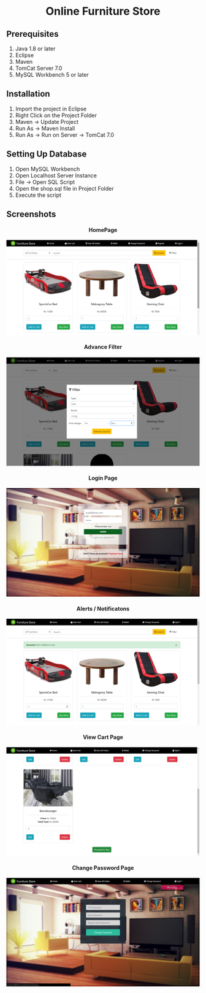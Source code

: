 <h1 align="center">
  Online Furniture Store
</h1>

## Prerequisites
1) Java 1.8 or later
2) Eclipse
3) Maven
4) TomCat Server 7.0
4) MySQL Workbench 5 or later

## Installation
1) Import the project in Eclipse
2) Right Click on the Project Folder
3) Maven -> Update Project
4) Run As -> Maven Install
4) Run As -> Run on Server -> TomCat 7.0


## Setting Up Database
1) Open MySQL Workbench
2) Open Localhost Server Instance
3) File -> Open SQL Script
4) Open the shop.sql file in Project Folder
5) Execute the script


## Screenshots

<h4 align="center">HomePage</h4>

![HomePage](Screenshots/HomePage.png)


<h4 align="center">Advance Filter</h4>

![HomePage](Screenshots/Filter.png)


<h4 align="center">Login Page</h4>

![HomePage](Screenshots/Login.png)


<h4 align="center">Alerts / Notificatons</h4>

![HomePage](Screenshots/Success%20Alert.png)


<h4 align="center">View Cart Page</h4>

![HomePage](Screenshots/Cart.png)


<h4 align="center">Change Password Page</h4>

![HomePage](Screenshots/Change%20Password.png)
